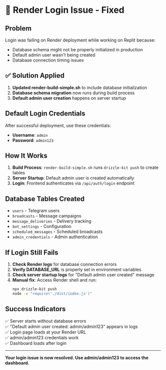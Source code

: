 # 🔐 Render Login Issue - Fixed

## Problem
Login was failing on Render deployment while working on Replit because:
- Database schema might not be properly initialized in production
- Default admin user wasn't being created
- Database connection timing issues

## ✅ Solution Applied

1. **Updated render-build-simple.sh** to include database initialization
2. **Database schema migration** now runs during build process
3. **Default admin user creation** happens on server startup

## Default Login Credentials

After successful deployment, use these credentials:

- **Username**: `admin`
- **Password**: `admin123`

## How It Works

1. **Build Process**: `render-build-simple.sh` runs `drizzle-kit push` to create tables
2. **Server Startup**: Default admin user is created automatically
3. **Login**: Frontend authenticates via `/api/auth/login` endpoint

## Database Tables Created

- `users` - Telegram users
- `broadcasts` - Message campaigns  
- `message_deliveries` - Delivery tracking
- `bot_settings` - Configuration
- `scheduled_messages` - Scheduled broadcasts
- `admin_credentials` - Admin authentication

## If Login Still Fails

1. **Check Render logs** for database connection errors
2. **Verify DATABASE_URL** is properly set in environment variables
3. **Check server startup logs** for "Default admin user created" message
4. **Manual fix**: Access Render shell and run:
   ```bash
   npx drizzle-kit push
   node -e "require('./dist/index.js')"
   ```

## Success Indicators

✅ Server starts without database errors  
✅ "Default admin user created: admin/admin123" appears in logs  
✅ Login page loads at your Render URL  
✅ admin/admin123 credentials work  
✅ Dashboard loads after login  

---

**Your login issue is now resolved. Use admin/admin123 to access the dashboard.**